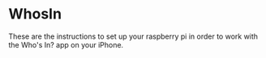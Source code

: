 # WhosIn
These are the instructions to set up your raspberry pi in order to work with the Who's In? app on your iPhone. 



